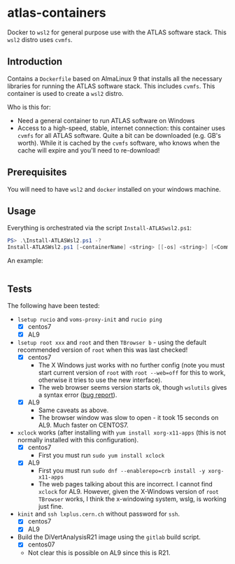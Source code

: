 # atlas-containers

Docker to `wsl2` for general purpose use with the ATLAS software stack. This `wsl2` distro uses `cvmfs`.

## Introduction

Contains a `Dockerfile` based on AlmaLinux 9 that installs all the necessary libraries for running the ATLAS software stack. This includes `cvmfs`. This container is used to create a `wsl2` distro.

Who is this for:

* Need a general container to run ATLAS software on Windows
* Access to a high-speed, stable, internet connection: this container uses `cvmfs` for all ATLAS software. Quite a bit can be downloaded (e.g. GB's worth). While it is cached by the `cvmfs` software, who knows when the cache will expire and you'll need to re-download!

## Prerequisites

You will need to have `wsl2` and `docker` installed on your windows machine.

## Usage

Everything is orchestrated via the script `Install-ATLASwsl2.ps1`:

```Powershell
PS> .\Install-ATLASWsl2.ps1 -?    
Install-ATLASWsl2.ps1 [-containerName] <string> [[-os] <string>] [<CommonParameters>]
```

An example:

```Powershell

```

## Tests

The following have been tested:

* `lsetup rucio` and `voms-proxy-init` and `rucio ping`
  * [x] centos7
  * [x] AL9
* `lsetup root xxx` and `root` and then `TBrowser b` - using the default recommended version of `root` when this was last checked!
  * [x] centos7
    * The X Windows just works with no further config (note you must start current version of `root` with `root --web=off` for this to work, otherwise it tries to use the new interface).
    * The web browser seems version starts ok, though `wslutils` gives a syntax error ([bug report](https://github.com/wslutilities/wslu/issues/294)).
  * [x] AL9
    * Same caveats as above.
    * The browser window was slow to open - it took 15 seconds on AL9. Much faster on CENTOS7.
* `xclock` works (after installing with `yum install xorg-x11-apps` (this is not normally installed with this configuration).
  * [x] centos7
    * First you must run `sudo yum install xclock`
  * [x] AL9
    * First you must run `sudo dnf --enablerepo=crb install -y xorg-x11-apps`
    * The web pages talking about this are incorrect. I cannot find `xclock` for AL9. However, given the X-Windows version of `root` `TBrowser` works, I think the x-windowing system, wslg, is working just fine.
* `kinit` and `ssh lxplus.cern.ch` without password for `ssh`.
  * [x] centos7
  * [x] AL9
* Build the DiVertAnalysisR21 image using the `gitlab` build script.
  * [x] centos07
  * Not clear this is possible on AL9 since this is R21.

